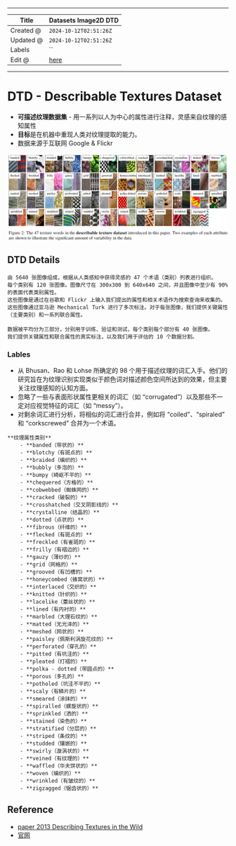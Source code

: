 -----

| Title     | Datasets Image2D DTD                                  |
| --------- | ----------------------------------------------------- |
| Created @ | `2024-10-12T02:51:26Z`                                |
| Updated @ | `2024-10-12T02:51:26Z`                                |
| Labels    | \`\`                                                  |
| Edit @    | [here](https://github.com/junxnone/aiwiki/issues/481) |

-----

# DTD - Describable Textures Dataset

  - **可描述纹理数据集** - 用一系列以人为中心的属性进行注释，灵感来自纹理的感知属性
  - **目标**是在机器中重现人类对纹理提取的能力。
  - 数据来源于互联网 Google & Flickr

![image](media/097ad1dcb5ec0bcbb1fb5f7e266b69897a681966.png)

## DTD Details

``` 
由 5640 张图像组成，根据从人类感知中获得灵感的 47 个术语（类别）列表进行组织。
每个类别有 120 张图像。图像尺寸在 300x300 到 640x640 之间，并且图像中至少有 90%的表面代表类别属性。
这些图像是通过在谷歌和 Flickr 上输入我们提出的属性和相关术语作为搜索查询来收集的。
这些图像通过亚马逊 Mechanical Turk 进行了多次标注。对于每张图像，我们提供关键属性（主要类别）和一系列联合属性。

数据被平均分为三部分，分别用于训练、验证和测试，每个类别每个部分有 40 张图像。
我们提供关键属性和联合属性的真实标注，以及我们用于评估的 10 个数据分割。

```

### Lables

  - 从 Bhusan、Rao 和 Lohse 所确定的 98
    个用于描述纹理的词汇入手。他们的研究旨在为纹理识别实现类似于颜色词对描述颜色空间所达到的效果，但主要关注纹理感知的认知方面。
  - 忽略了一些与表面形状属性更相关的词汇（如 “corrugated”）以及那些不一定对应视觉特征的词汇（如 “messy”）。
  - 对剩余词汇进行分析，将相似的词汇进行合并，例如将 “coiled”、“spiraled” 和 “corkscrewed”
    合并为一个术语。

<!-- end list -->

``` 
**纹理属性类别**
    - **banded（带状的）**
    - **blotchy（有斑点的）**
    - **braided（编织的）**
    - **bubbly（多泡的）**
    - **bumpy（崎岖不平的）**
    - **chequered（方格的）**
    - **cobwebbed（蜘蛛网的）**
    - **cracked（破裂的）**
    - **crosshatched（交叉阴影线的）**
    - **crystalline（结晶的）**
    - **dotted（点状的）**
    - **fibrous（纤维的）**
    - **flecked（有斑点的）**
    - **freckled（有雀斑的）**
    - **frilly（有褶边的）**
    - **gauzy（薄纱的）**
    - **grid（网格的）**
    - **grooved（有凹槽的）**
    - **honeycombed（蜂窝状的）**
    - **interlaced（交织的）**
    - **knitted（针织的）**
    - **lacelike（蕾丝状的）**
    - **lined（有内衬的）**
    - **marbled（大理石纹的）**
    - **matted（无光泽的）**
    - **meshed（网状的）**
    - **paisley（佩斯利涡旋花纹的）**
    - **perforated（穿孔的）**
    - **pitted（有坑洼的）**
    - **pleated（打褶的）**
    - **polka - dotted（带圆点的）**
    - **porous（多孔的）**
    - **potholed（坑洼不平的）**
    - **scaly（有鳞片的）**
    - **smeared（涂抹的）**
    - **spiralled（螺旋状的）**
    - **sprinkled（洒的）**
    - **stained（染色的）**
    - **stratified（分层的）**
    - **striped（条纹的）**
    - **studded（镶嵌的）**
    - **swirly（漩涡状的）**
    - **veined（有纹理的）**
    - **waffled（华夫饼状的）**
    - **woven（编织的）**
    - **wrinkled（有皱纹的）**
    - **zigzagged（锯齿状的）**

```

## Reference

  - [paper 2013 Describing Textures in the
    Wild](https://arxiv.org/abs/1311.3618)
  - [官网](https://www.robots.ox.ac.uk/~vgg/data/dtd/)
